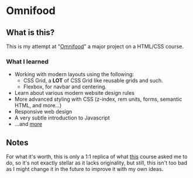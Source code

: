 # Omnifood
## What is this?
This is my attempt at "[Omnifood](https://omnifood-tera.netlify.app/)" a major project on a HTML/CSS course.
### What I learned
- Working with modern layouts using the following:
  * CSS Grid, a **LOT** of CSS Grid like reusable grids and such.
  * Flexbox, for navbar and centering.
- Learn about various modern website design rules
- More advanced styling with CSS (z-index, rem units, forms, semantic HTML, and more...)
- Responsive web design
- A very subtle introduction to Javascript
- ...and [more](https://github.com/terabvte/omnifood/commits/main)
## Notes
For what it's worth, this is only a 1:1 replica of what [this](https://www.udemy.com/course/design-and-develop-a-killer-website-with-html5-and-css3/) course asked me to do, so it's not exactly stellar as it lacks originality, but still, this isn't too bad as I might change it in the future to improve it with my own ideas.  
